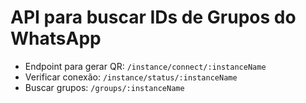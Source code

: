 # API para buscar IDs de Grupos do WhatsApp

- Endpoint para gerar QR: `/instance/connect/:instanceName`
- Verificar conexão: `/instance/status/:instanceName`
- Buscar grupos: `/groups/:instanceName`